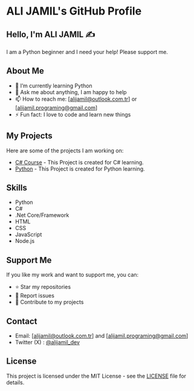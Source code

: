 # ALI JAMIL's GitHub Profile

## Hello, I'm ALI JAMIL ✍️

I am a Python beginner and I need your help! Please support me.

## About Me

- 🌱 I’m currently learning Python
- 💬 Ask me about anything, I am happy to help
- 📫 How to reach me: [alijamil@outlook.com.tr] or [alijamil.programing@gmail.com]
- ⚡ Fun fact: I love to code and learn new things

## My Projects

Here are some of the projects I am working on:

- [C# Course](https://github.com/ALIJAMIL-dev/CSharpCourse) - This Project is created for C# learning.
- [Python](https://github.com/ALIJAMIL-dev/Python) - This Project is created for Python learning.
## Skills

- Python
- C#
- .Net Core/Framework
- HTML
- CSS
- JavaScript
- Node.js

## Support Me

If you like my work and want to support me, you can:

- ⭐ Star my repositories
- 🐛 Report issues
- 🚀 Contribute to my projects

## Contact

- Email: [alijamil@outlook.com.tr] and [alijamil.programing@gmail.com]
- Twitter (X) : [@alijamil_dev](https://twitter.com/alijamil_dev)

## License

This project is licensed under the MIT License - see the [LICENSE](LICENSE) file for details.
